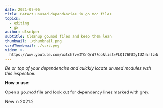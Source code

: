 ```yaml
---
date: 2021-07-06
title: Detect unused dependencies in go.mod files
topics:
  - editing
  - go
author: dlsniper
subtitle: Cleanup go.mod files and keep them lean
thumbnail: ./thumbnail.png
cardThumbnail: ./card.png
video: >-
  https://www.youtube.com/watch?v=ITCnQrd7Fco&list=PLQ176FUIyIUZrbrlz4AY1V8VzBJKZyVlW&index=32
---
```

*Be on top of your dependencies and quickly locate unused modules with this inspection.*

**How to use:**

Open a _go.mod_ file and look out for dependency lines marked with grey.

<span class="tag is-rounded">New in 2021.2</span>
